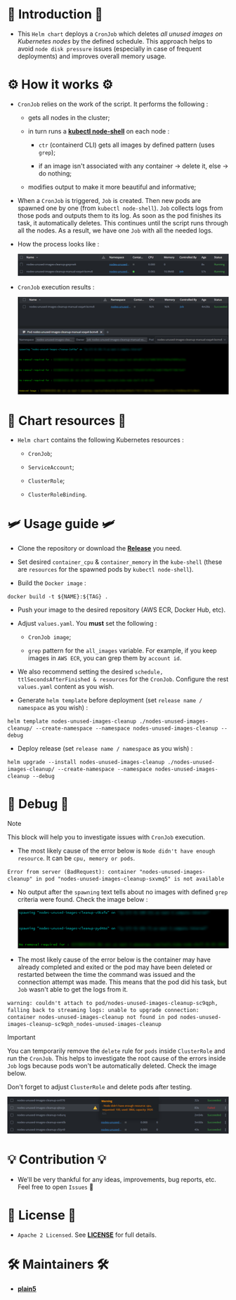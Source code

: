 # 🔰 Introduction 🔰

* This `Helm chart` deploys a `CronJob` which deletes *all unused images on Kubernetes nodes* by the defined schedule. This approach helps to avoid `node disk pressure` issues (especially in case of frequent deployments) and improves overall memory usage.

# ⚙️ How it works ⚙️

* `CronJob` relies on the work of the script. It performs the following :

  * gets all nodes in the cluster;

  * in turn runs a **[kubectl node-shell](https://github.com/kvaps/kubectl-node-shell)** on each node :
    * `ctr` (containerd CLI) gets all images by defined pattern (uses `grep`);
    
    * if an image isn't associated with any container -> delete it, else -> do nothing;

  * modifies output to make it more beautiful and informative;

* When a `CronJob` is triggered, `Job` is created. Then new pods are spawned one by one (from `kubectl node-shell`). `Job` collects logs from those pods and outputs them to its log. As soon as the pod finishes its task, it automatically deletes. This continues until the script runs through all the nodes. As a result, we have one `Job` with all the needed logs.
 
* How the process looks like :
 
  ![image](./media/process-in-action.png)

* `CronJob` execution results :
 
  ![image](./media/cronjob-results.png)

# 🧱 Chart resources 🧱

* `Helm chart` contains the following Kubernetes resources :

  * `CronJob`;

  * `ServiceAccount`;

  * `ClusterRole`;

  * `ClusterRoleBinding`.

# 🛩️ Usage guide 🛩️

* Clone the repository or download the **[Release](https://github.com/itsyndicate/nodes-unused-images-cleanup/releases)** you need.

* Set desired `container_cpu` & `container_memory` in the `kube-shell` (these are `resources` for the spawned pods by `kubectl node-shell`).

* Build the `Docker image` :

```
docker build -t ${NAME}:${TAG} .
```

* Push your image to the desired repository (AWS ECR, Docker Hub, etc).

* Adjust `values.yaml`. You **must** set the following :

  * `CronJob image`;

  * `grep` pattern for the `all_images` variable. For example, if you keep images in `AWS ECR`, you can grep them by `account id`.

* We also recommend setting the desired `schedule, ttlSecondsAfterFinished & resources` for the `CronJob`. Configure the rest `values.yaml` content as you wish.

* Generate `helm template` before deployment (set `release name / namespace` as you wish) :

```
helm template nodes-unused-images-cleanup ./nodes-unused-images-cleanup/ --create-namespace --namespace nodes-unused-images-cleanup --debug
```

* Deploy release (set `release name / namespace` as you wish) :

```
helm upgrade --install nodes-unused-images-cleanup ./nodes-unused-images-cleanup/ --create-namespace --namespace nodes-unused-images-cleanup --debug
```

# 🔎 Debug 🔎

> [!NOTE]
> This block will help you to investigate issues with `CronJob` execution.

* The most likely cause of the error below is `Node didn't have enough resource`. It can be `cpu, memory or pods`.

```
Error from server (BadRequest): container "nodes-unused-images-cleanup" in pod "nodes-unused-images-cleanup-sxvmq5" is not available
```

* No output after the `spawning` text tells about no images with defined `grep` criteria were found. Check the image below :

  ![image](./media/0-deleted-images.png)

* The most likely cause of the error below is the container may have already completed and exited or the pod may have been deleted or restarted between the time the command was issued and the connection attempt was made. This means that the pod did his task, but `Job` wasn't able to get the logs from it.

```
warning: couldn't attach to pod/nodes-unused-images-cleanup-sc9qph, falling back to streaming logs: unable to upgrade connection: container nodes-unused-images-cleanup not found in pod nodes-unused-images-cleanup-sc9qph_nodes-unused-images-cleanup
```

> [!IMPORTANT]
> You can temporarily remove the `delete` rule for `pods` inside `ClusterRole` and run the `CronJob`. This helps to investigate the root cause of the errors inside `Job` logs because pods won't be automatically deleted. Check the image below.
>
> Don't forget to adjust `ClusterRole` and delete pods after testing.

  ![image](./media/debug-without-pods-removal.png)


# 💡 Contribution 💡

* We'll be very thankful for any ideas, improvements, bug reports, etc. Feel free to open `Issues` 🤗

# 📜 License 📜
* `Apache 2 Licensed`. See **[LICENSE](https://github.com/itsyndicate/nodes-unused-images-cleanup/blob/main/LICENSE)** for full details.

# 🛠️ Maintainers 🛠️

* **[plain5](https://github.com/plain5)**
